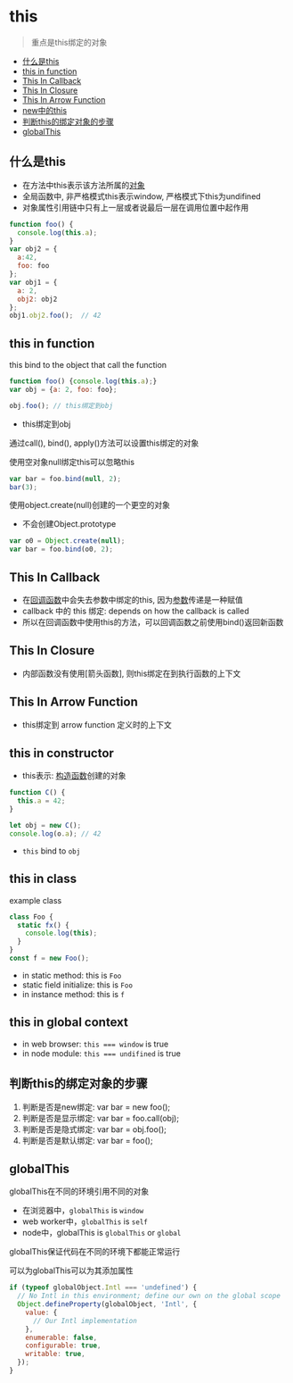 # this

> 重点是this绑定的对象

- [什么是this](#什么是this)
- [this in function](#this-in-function)
- [This In Callback](#this-in-callback)
- [This In Closure](#this-in-closure)
- [This In Arrow Function](#this-in-arrow-function)
- [new中的this](#new中的this)
- [判断this的绑定对象的步骤](#判断this的绑定对象的步骤)
- [globalThis](#globalthis)


## 什么是this

- 在方法中this表示该方法所属的[对象](javascript_object.md)
- 全局函数中, 非严格模式this表示window, 严格模式下this为undifined
- 对象属性引用链中只有上一层或者说最后一层在调用位置中起作用

```javascript
function foo() {
  console.log(this.a);
}
var obj2 = {
  a:42,
  foo: foo
};
var obj1 = {
  a: 2,
  obj2: obj2
};
obj1.obj2.foo();  // 42
```

## this in function

this bind to the object that call the function

```js
function foo() {console.log(this.a);}
var obj = {a: 2, foo: foo};

obj.foo(); // this绑定到obj
```

- this绑定到obj

通过call(), bind(), apply()方法可以设置this绑定的对象

使用空对象null绑定this可以忽略this

```js
var bar = foo.bind(null, 2);
bar(3);
```

使用object.create(null)创建的一个更空的对象

- 不会创建Object.prototype

```js
var o0 = Object.create(null);
var bar = foo.bind(o0, 2);
```

## This In Callback

- 在[回调函数](callback_function.md)中会失去参数中绑定的this, 因为[参数](JavaScript_Function_Arguments.md)传递是一种赋值
- callback 中的 this 绑定: depends on how the callback is called
- 所以在回调函数中使用this的方法，可以回调函数之前使用bind()返回新函数

## This In Closure

- 内部函数没有使用[箭头函数], 则this绑定在到执行函数的上下文

## This In Arrow Function

- this绑定到 arrow function 定义时的上下文

## this in constructor

- this表示: [构造函数](JavaScript_Constructor.md)创建的对象

```js
function C() {
  this.a = 42;
}

let obj = new C();
console.log(o.a); // 42
```

- `this` bind to `obj`

## this in class

example class

```js
class Foo {
  static fx() {
    console.log(this);
  }
}
const f = new Foo();
```

- in static method: this is `Foo`
- static field initialize: this is `Foo`
- in instance method: this is `f`

## this in global context

- in web browser: `this === window` is true
- in node module: `this === undifined` is true


## 判断this的绑定对象的步骤

1. 判断是否是new绑定: var bar = new foo();
2. 判断是否是显示绑定: var bar = foo.call(obj);
3. 判断是否是隐式绑定: var bar = obj.foo();
4. 判断是否是默认绑定: var bar = foo();

## globalThis

globalThis在不同的环境引用不同的对象

- 在浏览器中，`globalThis` is `window`
- web worker中，`globalThis` is `self`
- node中，globalThis is `globalThis` or `global`

globalThis保证代码在不同的环境下都能正常运行

可以为globalThis可以为其添加属性

```js
if (typeof globalObject.Intl === 'undefined') {
  // No Intl in this environment; define our own on the global scope
  Object.defineProperty(globalObject, 'Intl', {
    value: {
      // Our Intl implementation
    },
    enumerable: false,
    configurable: true,
    writable: true,
  });
}
```
